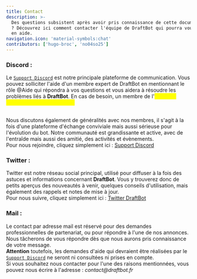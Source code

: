 ```yaml
---
title: Contact
description: >-
  Des questions subsistent après avoir pris connaissance de cette documentation
  ? Découvrez ici comment contacter l'équipe de DraftBot qui pourra vous venir
  en aide.
navigation.icon: 'material-symbols:chat'
contributors: ['hugo-broc', 'no04so25']
---
```


### Discord :

Le  [`Support Discord`](https://discord.com/invite/DrzKVU3)  est notre principale plateforme de communication. Vous pouvez solliciter l'aide d'un membre expert de DraftBot en mentionnant le rôle @Aide qui répondra à vos questions et vous aidera à résoudre les problèmes liés à **DraftBot**. En cas de besoin, un membre de l'<mark style="color:yellow;">@Equipe pourra également intervenir.

\
Nous discutons également de généralités avec nos membres, il s'agit à la fois d'une plateforme d'échange conviviale mais aussi sérieuse pour l'évolution du bot. Notre communauté est grandissante et active, avec de l'entraîde mais aussi des amitié, des activités et évènements.\
Pour nous rejoindre, cliquez simplement ici : [Support Discord](https://discord.com/invite/DrzKVU3)

### Twitter :

Twitter est notre réseau social principal, utilisé pour diffuser à la fois des astuces et informations concernant **DraftBot**. Vous y trouverez donc de petits aperçus des nouveautés à venir, quelques conseils d'utilisation, mais également des rappels et notes de mise à jour. \
Pour nous suivre, cliquez simplement ici : [Twitter DraftBot](https://twitter.com/DraftBot\_FR)

### Mail :

Le contact par adresse mail est réservé pour des demandes professionnelles de partenariat, ou pour répondre à l'une de nos annonces. Nous tâcherons de vous répondre dès que nous aurons pris connaissance de votre message. \
**Attention** toutefois, les demandes d'aide qui devraient être réalisées par le [`Support Discord`](https://discordapp.com/invite/DrzKVU3) ne seront ni consultées ni prises en compte.\
Si vous souhaitez nous contacter pour l'une des raisons mentionnées, vous pouvez nous écrire à l'adresse : _contact@draftbot.fr_


